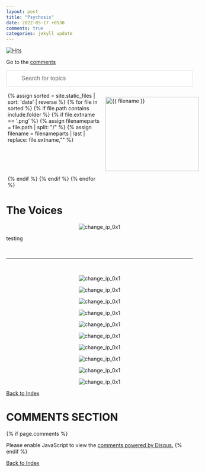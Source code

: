 ```yaml
---
layout: post
title: "Psychosis"
date: 2022-05-17 +0530
comments: true
categories: jekyll update
---
```


<script>
function myFunction() {

  var input, filter, ul, li, a, i, txtValue;
  input = document.getElementById('myInput');
  filter = input.value.toUpperCase();
  ul = document.getElementById("myUL");
  li = ul.getElementsByTagName('li');

  for (i = 0; i < li.length; i++) {
    a = li[i].getElementsByTagName("a")[0];
    txtValue = a.textContent || a.innerText;
    if (txtValue.toUpperCase().indexOf(filter) > -1) {
      li[i].style.display = "";
    } else {
      li[i].style.display = "none";
    }
  }
}
</script>

<style>
#myInput {
  background-image: url('/css/searchicon.png'); 
  background-position: 10px 12px; 
  background-repeat: no-repeat; 
  width: 100%;
  font-size: 16px; 
  padding: 12px 20px 12px 40px;
  border: 1px solid #ddd;
  margin-bottom: 12px; 
}


 .image-gallery {
    width: 100%;
    display: grid;
    grid-template-columns: repeat(auto-fill,minmax(200px, 1fr));
    justify-content: center;
    padding: 4px;
  }

  .box {
      flex-basis: 25%;
      width: 100%;
      padding: 10px;
      margin: 2px;
  }

  .img-gallery {
	width: 100%;
  height: 200px;
	object-fit: cover;
  transform: scale(1);
  transition: all 0.3s ease-in-out;
  &:hover {
    transform: scale(1.05);
  }

</style>

[![Hits](https://hits.seeyoufarm.com/api/count/incr/badge.svg?url=https%3A%2F%2Fgithub.com%2FFluffySnowman%2Ffluffysnowman.github.io&count_bg=%2379C83D&title_bg=%23555555&icon=&icon_color=%23E7E7E7&title=hits&edge_flat=false)](https://hits.seeyoufarm.com)

<head>
<link rel="apple-touch-icon" sizes="180x180" href="/apple-touch-icon.png">
<link rel="icon" type="image/png" sizes="32x32" href="/favicon-32x32.png">
<link rel="icon" type="image/png" sizes="16x16" href="/favicon-16x16.png">
<link rel="manifest" href="/site.webmanifest">
</head>
<!--
extra_javascript:
    /scripts/copy_code.js
-->

Go to the [comments](#comments-section)

<div>

<input type="text" id="myInput" onkeyup="myFunction()" placeholder="Search for topics">

</div>


<div class ="image-gallery">
  {% assign sorted = site.static_files | sort: 'date' | reverse %}
  {% for file in sorted %}
  {% if file.path contains include.folder %}
  {% if file.extname == '.png' %}
    {% assign filenameparts = file.path | split: "/" %}
      {% assign filename = filenameparts | last | replace: file.extname,"" %}
       <div class="box"><a href="{{ file.path | relative_url }}" title="{{ filename }}">
         <img src="{{ site.thumbsurl }}{{file.name }} " alt="{{ filename }}"  class="img-gallery" />
       </a></div>
      {% endif %}
    {% endif %}
  {% endfor %}
 </div>



# The Voices

<p align="center">
<img src="/assets/pics/psych0x9.jpg" alt="change_ip_0x1">
</p>

testing

<br>
<hr>
<br>

<p align="center">
<img src="/assets/pics/psych0x8.jpg" alt="change_ip_0x1">
</p>

<p align="center">
<img src="/assets/pics/psych0x1.jpg" alt="change_ip_0x1">
</p>

<p align="center">
<img src="/assets/pics/psych0x4.jpg" alt="change_ip_0x1">
</p>

<p align="center">
<img src="/assets/pics/psych0x5.jpg" alt="change_ip_0x1">
</p>

<p align="center">
<img src="/assets/pics/psych0x6.jpg" alt="change_ip_0x1">
</p>

<p align="center">
<img src="/assets/pics/psych0x2.jpg" alt="change_ip_0x1">
</p>

<p align="center">
<img src="/assets/pics/psych0x3.jpg" alt="change_ip_0x1">
</p>

<p align="center">
<img src="/assets/pics/psych0x7.jpg" alt="change_ip_0x1">
</p>

<p align="center">
<img src="/assets/pics/psych0x11.jpg" alt="change_ip_0x1">
</p>

<p align="center">
<img src="/assets/pics/psych0x10.jpg" alt="change_ip_0x1">
</p>

[Back to Index](#index)

# COMMENTS SECTION

{% if page.comments %}

<div id="disqus_thread"></div>
<script>
    (function() { 
    var d = document, s = d.createElement('script');
    s.src = 'https://fluffysnowman.disqus.com/embed.js';
    s.setAttribute('data-timestamp', +new Date());
    (d.head || d.body).appendChild(s);
    })();
</script>
<noscript>Please enable JavaScript to view the <a href="https://disqus.com/?ref_noscript">comments powered by Disqus.</a></noscript>
{% endif %}

[Back to Index](#index)



